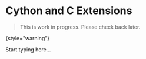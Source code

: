 # Cython and C Extensions

> This is work in progress. Please check back later.
> 
{style="warning"}

Start typing here...